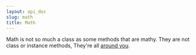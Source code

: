 ```yaml
---
layout: api_doc
slug: math
title: Math
---
```


Math is not so much a class as some methods that are mathy. They are not class or instance methods, They're all [around you](https://vimeo.com/13497928).
